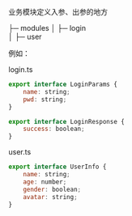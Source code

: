 业务模块定义入参、出参的地方

├─ modules
│  ├─ login                
│  ├─ user              

例如：

login.ts

```js
export interface LoginParams {
	name: string;
	pwd: string;
}

export interface LoginResponse {
	success: boolean;
}
```


user.ts

```js
export interface UserInfo {
	name: string;
	age: number;
	gender: boolean;
	avatar: string;
}
```
